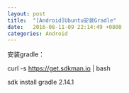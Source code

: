 ```yaml
---
layout: post
title:  "[Android]Ubuntu安装Gradle"
date:   2016-08-11-09 22:14:49 +0800
categories: Android
---
```


安装gradle：

curl -s https://get.sdkman.io | bash

sdk install gradle 2.14.1